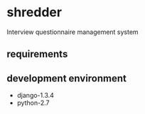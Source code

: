 shredder
========

Interview questionnaire management system

requirements
------------

development environment
-----------------------
- django-1.3.4
- python-2.7
